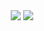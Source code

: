 <div align="center">
  <img src="https://capsule-render.vercel.app/api?type=venom&color=E7BCDE&fontColor=22222&height=200&section=header&text=I%20Am%20Alexandra!%20A%20Frontend%20Developer&fontSize=30" />
    <img src="https://capsule-render.vercel.app/api?type=soft&color=F1F6F9&fontColor=22222&height=50&section=header&animation=fadeIn&text=Specializing%20in%20Javascript,%20React,%20Next.js,%20CSS/SCSS,%20Typescript,%20Tailwind.css&fontSize=18" />
</div>
